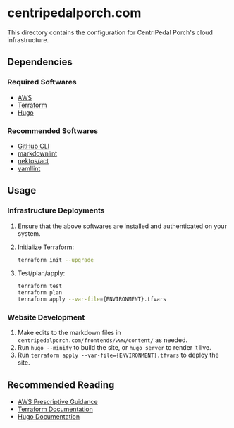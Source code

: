 # centripedalporch.com

This directory contains the configuration for CentriPedal Porch's cloud
infrastructure.

## Dependencies

### Required Softwares

* [AWS](https://docs.aws.amazon.com/cli/latest/userguide/getting-started-install.html)
* [Terraform](https://developer.hashicorp.com/terraform/tutorials/aws-get-started/install-cli)
* [Hugo](https://gohugo.io/getting-started/quick-start/)

### Recommended Softwares

* [GitHub CLI](https://cli.github.com)
* [markdownlint](https://github.com/markdownlint/markdownlint)
* [nektos/act](https://github.com/nektos/act)
* [yamllint](https://pypi.org/project/yamllint)

## Usage

### Infrastructure Deployments

1. Ensure that the above softwares are installed and authenticated on your
   system.
1. Initialize Terraform:

   ```sh
   terraform init --upgrade
   ```

1. Test/plan/apply:

   ```sh
   terraform test
   terraform plan
   terraform apply --var-file={ENVIRONMENT}.tfvars
   ```

### Website Development

1. Make edits to the markdown files in
   `centripedalporch.com/frontends/www/content/` as needed.
1. Run `hugo --minify` to build the site, or `hugo server` to render it live.
1. Run `terraform apply --var-file={ENVIRONMENT}.tfvars` to deploy the site.

## Recommended Reading

* [AWS Prescriptive Guidance](https://docs.aws.amazon.com/prescriptive-guidance)
* [Terraform Documentation](https://developer.hashicorp.com/terraform/docs)
* [Hugo Documentation](https://gohugo.io/documentation)
